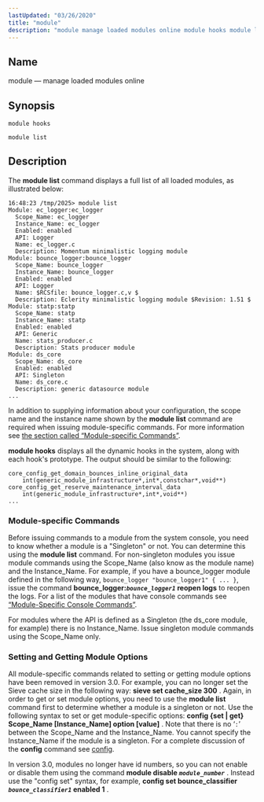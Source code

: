 ```yaml
---
lastUpdated: "03/26/2020"
title: "module"
description: "module manage loaded modules online module hooks module list The module list command displays a full list of all loaded modules as illustrated below In addition to supplying information about your configuration the scope name and the instance name shown by the module list command are required when issuing module..."
---
```


<a name="console_commands.module"></a> 
## Name

module — manage loaded modules online

## Synopsis

`module hooks`

`module list`

<a name="console_commands.module.version_3"></a> 
## Description

The **module list**      command displays a full list of all loaded modules, as illustrated below:

```
16:48:23 /tmp/2025> module list
Module: ec_logger:ec_logger
  Scope_Name: ec_logger
  Instance_Name: ec_logger
  Enabled: enabled
  API: Logger
  Name: ec_logger.c
  Description: Momentum minimalistic logging module
Module: bounce_logger:bounce_logger
  Scope_Name: bounce_logger
  Instance_Name: bounce_logger
  Enabled: enabled
  API: Logger
  Name: $RCSfile: bounce_logger.c,v $
  Description: Eclerity minimalistic logging module $Revision: 1.51 $
Module: statp:statp
  Scope_Name: statp
  Instance_Name: statp
  Enabled: enabled
  API: Generic
  Name: stats_producer.c
  Description: Stats producer module
Module: ds_core
  Scope_Name: ds_core
  Enabled: enabled
  API: Singleton
  Name: ds_core.c
  Description: generic datasource module
...
```

In addition to supplying information about your configuration, the scope name and the instance name shown by the **module list**      command are required when issuing module-specific commands. For more information see [the section called “Module-specific Commands”](/momentum/3/3-reference/3-reference-console-commands-module#console_commands.module.version_3.module.specific).

**module hooks**       displays all the dynamic hooks in the system, along with each hook's prototype. The output should be similar to the following:

```
core_config_get_domain_bounces_inline_original_data
	int(generic_module_infrastructure*,int*,constchar*,void**)
core_config_get_reserve_maintenance_interval_data
	int(generic_module_infrastructure*,int*,void**)
...
```
<a name="console_commands.module.version_3.module.specific"></a> 
### Module-specific Commands

Before issuing commands to a module from the system console, you need to know whether a module is a "Singleton" or not. You can determine this using the **module list**      command. For non-singleton modules you issue module commands using the Scope_Name (also know as the module name) and the Instance_Name. For example, if you have a bounce_logger module defined in the following way, `bounce_logger "bounce_logger1" { ... }`, issue the command **bounce_logger:*`bounce_logger1`* reopen logs**             to reopen the logs. For a list of the modules that have console commands see [“Module-Specific Console Commands”](/momentum/3/3-reference/module-specific-console-commands).

For modules where the API is defined as a Singleton (the ds_core module, for example) there is no Instance_Name. Issue singleton module commands using the Scope_Name only.

<a name="idp16172896"></a> 
### Setting and Getting Module Options

All module-specific commands related to setting or getting module options have been removed in version 3.0\. For example, you can no longer set the Sieve cache size in the following way: **sieve set cache_size 300** . Again, in order to get or set module options, you need to use the **module list**      command first to determine whether a module is a singleton or not. Use the following syntax to set or get module-specific options: **config {set | get} Scope_Name [Instance_Name] option [value]** . Note that there is no ‘`:`’ between the Scope_Name and the Instance_Name. You cannot specify the Instance_Name if the module is a singleton. For a complete discussion of the **config** command see [config](/momentum/3/3-reference/3-reference-console-commands-config).

In version 3.0, modules no longer have id numbers, so you can not enable or disable them using the command **module disable *`module_number`*** . Instead use the "config set" syntax, for example, **config set bounce_classifier *`bounce_classifier1`* enabled 1** .